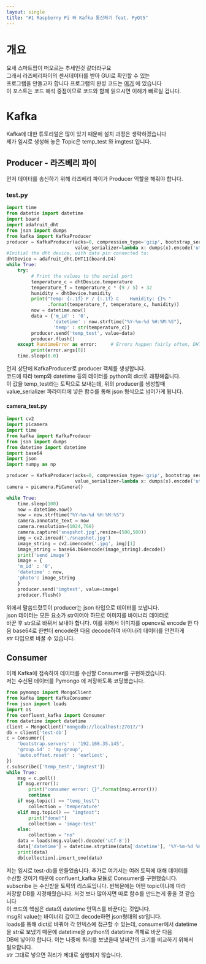 ```yaml
---
layout: single
title: "#1 Raspberry Pi 와 Kafka 통신하기 feat. PyQt5"
---
```

# 개요
요새 스마트팜이 떠오르는 추세인것 같더라구요 <br>
그래서 라즈베리파이의 센서데이터를 받아 GUI로 확인할 수 있는 <br>
프로그램을 만들고자 합니다
프로그램의 완성 코드는 [여기](https://github.com/Ealloons/IoT_RaspberryPi4_with_Kafka) 에 있습니다 <br>
이 포스트는 코드 해석 중점이므로 코드와 함께 읽으시면 이해가 빠르실 겁니다. <br>

# Kafka
Kafka에 대한 튜토리얼은 많이 있기 때문에 설치 과정은 생략하겠습니다 <br>
제가 임시로 생성해 놓은 Topic은 temp_test 와 imgtest 입니다. 
## Producer - 라즈베리 파이
먼저  데이터를 송신하기 위해 라즈베리 파이가 Producer 역할을 해줘야 합니다. <br>
### test.py
```python
import time
from datetie import datetime
import board
import adafruit_dht
from json import dumps
from kafka import KafkaProducer
producer = KafkaProducer(acks=0, compression_type='gzip', bootstrap_servers=['192.168.35.145:9092'],
                         value_serializer=lambda x: dumps(x).encode('utf-8'))
#Initial the dht device, with data pin connected to:
dhtDevice = adafruit_dht.DHT11(board.D4)
while True:
    try:
         # Print the values to the serial port
         temperature_c = dhtDevice.temperature
         temperature_f = temperature_c * (9 / 5) + 32
         humidity = dhtDevice.humidity
         print("Temp: {:.1f} F / {:.1f} C    Humidity: {}% "
               .format(temperature_f, temperature_c, humidity))
         now = datetime.now()
         data = {'m_id' : '0',
                 'datetime' : now.strftime("%Y-%m-%d %H:%M:%S"),
                 'temp' : str(temperature_c)}
         producer.send('temp_test', value=data)
         producer.flush()
    except RuntimeError as error:     # Errors happen fairly often, DHT's are hard to read, just keep going
         print(error.args[0])
    time.sleep(8.0)
```
먼저 상단에 KafkaProducer로 producer 객체를 생성합니다. <br>
코드에 따라  temp와 datetime 등의 데이터를 python의 dict로 래핑해줍니다. <br>
 이 값을 temp_test라는 토픽으로 보내는데, 위의 producer를 생성할때 value_serializer 파라미터에 넣은 함수를 통해 json 형식으로 넘어가게 됩니다.
#### camera_test.py
```python
import cv2
import picamera
import time
from kafka import KafkaProducer
from json import dumps
from datetime import datetime
import base64
import json
import numpy as np

producer = KafkaProducer(acks=0, compression_type='gzip', bootstrap_servers=['192.168.35.145:9092'],
                         value_serializer=lambda x: dumps(x).encode('utf-8'))
camera = picamera.PiCamera()

while True:
    time.sleep(100)
    now = datetime.now()
    now = now.strftime("%Y-%m-%d %H:%M:%S")
    camera.annotate_text = now
    camera.resolution=(1024,768)
    camera.capture('snapshot.jpg',resize=(500,500))
    img = cv2.imread('./snapshot.jpg')
    image_string = cv2.imencode('.jpg', img)[1]
    image_string = base64.b64encode(image_string).decode()
    print('send image')
    image = {
    'm_id' : '0',
    'datetime' : now,
    'photo': image_string
    }
    producer.send('imgtest', value=image)
    producer.flush()
```
위에서 말씀드렸듯이 producer는 json 타입으로 데이터를 보냅니다. <br>
json 데이터는 모든 요소가 str이어야 하므로 이미지를 바이너리 데이터로 <br>
바꾼 후 str으로 바꿔서 보내야 합니다. 이를 위해서 이미지를 opencv로 encode 한 다음 base64로 한번더 encode한 다음 decode하여 바이너리 데이터를 안전하게 <br> str 타입으로 바꿀 수 있습니다.
## Consumer 
이제 Kafka에 접속하여 데이터를 수신할 Consumer를 구현하겠습니다. <br>
저는 수신된 데이터를 Pymongo 에 저장하도록 코딩했습니다. <br>
```python
from pymongo import MongoClient
from kafka import KafkaConsumer
from json import loads
import os
from confluent_kafka import Consumer
from datetime import datetime
client = MongoClient("mongodb://localhost:27017/")
db = client['test-db']
c = Consumer({
    'bootstrap.servers' : '192.168.35.145',
    'group.id' : 'my-group',
    'auto.offset.reset' : 'earliest',
})
c.subscribe(['temp_test','imgtest'])
while True:
    msg = c.poll()
    if msg.error():
        print("consumer error: {}".format(msg.error()))
        continue
    if msg.topic() == "temp_test":
        collection = 'temperature'
    elif msg.topic() == "imgtest":
        print("done!")
        collection = 'image-test'
    else:
        collection = "no"
    data = loads(msg.value().decode('utf-8'))
    data['datetime'] = datetime.strptime(data['datetime'], '%Y-%m-%d %H:%M:%S')
    print(data)
    db[collection].insert_one(data)
```
저는 임시로 test-db를 만들었습니다. 추가로 여기서는 여러 토픽에 대해 데이터를 <br>
수신할 것이기 때문에 confluent_kafka 모듈로 Consumer를 구현했습니다. <br>
subscribe 는 수신받을 토픽의 리스트입니다. 반복문에는 어떤 topic이냐에 따라 <br>
저장할 DB를 지정해줬습니다. 저것 보다 많아지면 따로 함수를 만드는게 좋을 것 같습니다<br>
이 코드의 핵심은 data의 datetime 인덱스를 바꾼다는 것입니다. <br>
msg의 value는 바이너리 값이고 decode하면 json형태의 str입니다. <br>
loads를 통해 dict로 바꿔야 각 인덱스에 접근할 수 있는데, consumer에서 datetime을 str로 보냈기 때문에 datetime을 python의 datetime 객체로 바꾼 다음 <br>
DB에 넣어야 합니다. 이는 나중에 쿼리를 보냈을때 날짜간의 크기를 비교하기 위해서 필요합니다. <br> str 그대로 넣으면 쿼리가 제대로 실행되지 않습니다.
